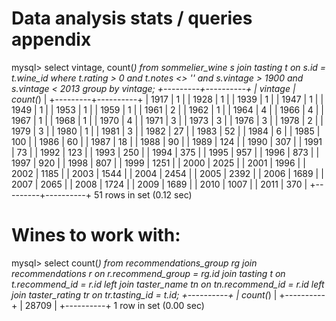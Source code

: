 # Data analysis stats / queries appendix

mysql> select vintage, count(*) from sommelier_wine s join tasting t on s.id = t.wine_id where t.rating > 0 and t.notes <> '' and s.vintage > 1900 and s.vintage < 2013 group by vintage;
+---------+----------+
| vintage | count(*) |
+---------+----------+
|    1917 |        1 |
|    1928 |        1 |
|    1939 |        1 |
|    1947 |        1 |
|    1949 |        1 |
|    1953 |        1 |
|    1959 |        1 |
|    1961 |        2 |
|    1962 |        1 |
|    1964 |        4 |
|    1966 |        4 |
|    1967 |        1 |
|    1968 |        1 |
|    1970 |        4 |
|    1971 |        3 |
|    1973 |        3 |
|    1976 |        3 |
|    1978 |        2 |
|    1979 |        3 |
|    1980 |        1 |
|    1981 |        3 |
|    1982 |       27 |
|    1983 |       52 |
|    1984 |        6 |
|    1985 |      100 |
|    1986 |       60 |
|    1987 |       18 |
|    1988 |       90 |
|    1989 |      124 |
|    1990 |      307 |
|    1991 |       73 |
|    1992 |      123 |
|    1993 |      250 |
|    1994 |      375 |
|    1995 |      957 |
|    1996 |      873 |
|    1997 |      920 |
|    1998 |      807 |
|    1999 |     1251 |
|    2000 |     2025 |
|    2001 |     1996 |
|    2002 |     1185 |
|    2003 |     1544 |
|    2004 |     2454 |
|    2005 |     2392 |
|    2006 |     1689 |
|    2007 |     2065 |
|    2008 |     1724 |
|    2009 |     1689 |
|    2010 |     1007 |
|    2011 |      370 |
+---------+----------+
51 rows in set (0.12 sec)

# Wines to work with:

mysql> select count(*) from recommendations_group rg join recommendations r on r.recommend_group = rg.id join tasting t on t.recommend_id = r.id left join taster_name tn on tn.recommend_id = r.id left join taster_rating tr on tr.tasting_id = t.id;
+----------+
| count(*) |
+----------+
|    28709 |
+----------+
1 row in set (0.00 sec)

